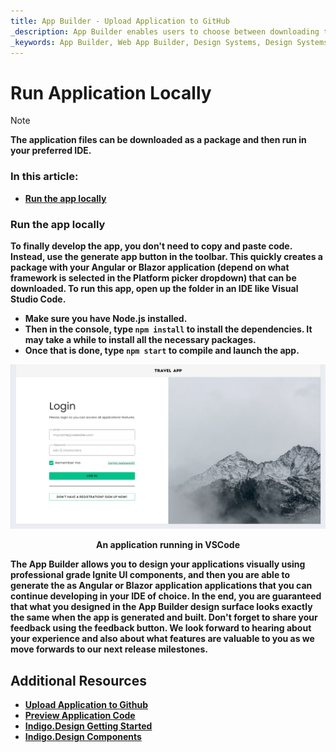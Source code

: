 ```yaml
---
title: App Builder - Upload Application to GitHub
_description: App Builder enables users to choose between downloading their application locally or uploading it to their GitHub repository.
_keywords: App Builder, Web App Builder, Design Systems, Design Systems UX, UI kit, Sketch, Ignite UI for Angular, Ignite UI for Blazor, Sketch to Angular, Angular, Angular Design System, Export code from Sketch, Design Kits for Angular, Sketch UI kits, GitHub
---
```

# Run Application Locally

> [!NOTE]
><b>The application files can be downloaded as a package and then run in your preferred IDE.


### In this article:
* <a href="#run-the-app-locally">Run the app locally</a>

### Run the app locally
To finally develop the app, you don't need to copy and paste code. Instead, use the generate app button in the toolbar. This quickly creates a package with your Angular or Blazor application (depend on what framework is selected in the Platform picker dropdown) that can be downloaded. To run this app, open up the folder in an IDE like Visual Studio Code. 

* Make sure you have Node.js installed. <br>
* Then in the console, type `npm install` to install the dependencies. It may take a while to install all the necessary packages. <be>
* Once that is done, type `npm start` to compile and launch the app.<br>
 
 
<img src="../images/App-VSCode-Indigo-Design-App-Builder2.png" srcset="../images/App-VSCode-Indigo-Design-App-Builder @2x.png 2x" />
<p style="text-align:center;">An application running in VSCode</p>

The App Builder allows you to design your applications visually using professional grade Ignite UI components, and then you are able to generate the as Angular or Blazor application applications that you can continue developing in your IDE of choice. In the end, you are guaranteed that what you designed in the App Builder design surface looks exactly the same when the app is generated and built. Don't forget to share your feedback using the feedback button. We look forward to hearing about your experience and also about what features are valuable to you as we move forwards to our next release milestones. 


## Additional Resources

<div class="divider--half"></div>

* [Upload Application to Github](upload-application-to-github.md)
* [Preview Application Code](../preview-code.md)
* [Indigo.Design Getting Started](https://www.infragistics.com/products/indigo-design/help/getting-started)
* [Indigo.Design Components](https://www.infragistics.com/products/indigo-design/help/components/components-overview)
